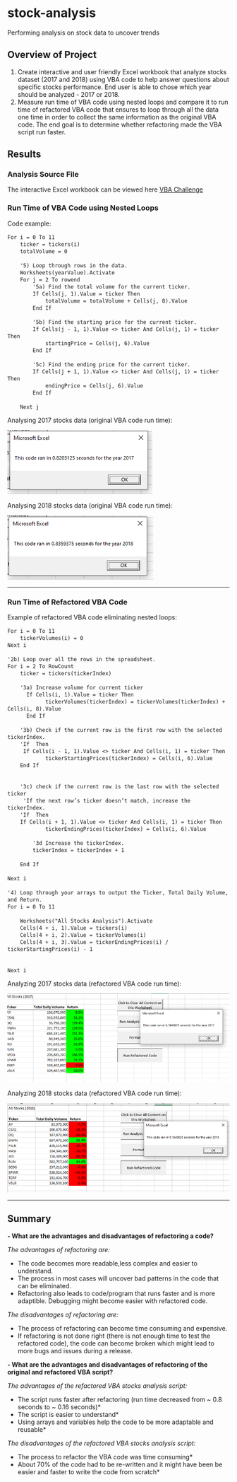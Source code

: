 # stock-analysis
Performing analysis on stock data to uncover trends

## Overview of Project
1. Create interactive and user friendly Excel workbook that analyze stocks dataset (2017 and 2018) using VBA code to help answer questions about specific stocks performance. End user is able to chose which year should be analyzed - 2017 or 2018.
2. Measure run time of VBA code using nested loops and compare it to run time of refactored VBA code that ensures to loop through all the data one time in order to collect the same information as the original VBA code. The end goal is to determine whether refactoring made the VBA script run faster.

## Results


### Analysis Source File

The interactive Excel workbook can be viewed here [VBA Challenge](VBA_Challenge.xlsm)

### Run Time of VBA Code using Nested Loops

Code example:
   
    For i = 0 To 11
        ticker = tickers(i)
        totalVolume = 0
        
        '5) Loop through rows in the data.
        Worksheets(yearValue).Activate
        For j = 2 To rowend
            '5a) Find the total volume for the current ticker.
            If Cells(j, 1).Value = ticker Then
                totalVolume = totalVolume + Cells(j, 8).Value
            End If
            
            '5b) Find the starting price for the current ticker.
            If Cells(j - 1, 1).Value <> ticker And Cells(j, 1) = ticker Then
                startingPrice = Cells(j, 6).Value
            End If
            
            '5c) Find the ending price for the current ticker.
            If Cells(j + 1, 1).Value <> ticker And Cells(j, 1) = ticker Then
                endingPrice = Cells(j, 6).Value
            End If
            
        Next j

Analysing 2017 stocks data (original VBA code run time):

![2017Original](Resources/VBA_Challenge_Original_Code_2017.png)

Analysing 2018 stocks data (original VBA code run time):

![2018Original](Resources/VBA_Challenge_Original_Code_2018.png)

---
### Run Time of Refactored VBA Code

Example of refactored VBA code eliminating nested loops:

    For i = 0 To 11
        tickerVolumes(i) = 0
    Next i
        
    '2b) Loop over all the rows in the spreadsheet.
    For i = 2 To RowCount
        ticker = tickers(tickerIndex)
        
        '3a) Increase volume for current ticker
          If Cells(i, 1).Value = ticker Then
                tickerVolumes(tickerIndex) = tickerVolumes(tickerIndex) + Cells(i, 8).Value
          End If
        
        '3b) Check if the current row is the first row with the selected tickerIndex.
        'If  Then
         If Cells(i - 1, 1).Value <> ticker And Cells(i, 1) = ticker Then
                tickerStartingPrices(tickerIndex) = Cells(i, 6).Value
        End If
           
        
        '3c) check if the current row is the last row with the selected ticker
         'If the next row’s ticker doesn’t match, increase the tickerIndex.
        'If  Then
        If Cells(i + 1, 1).Value <> ticker And Cells(i, 1) = ticker Then
                tickerEndingPrices(tickerIndex) = Cells(i, 6).Value

            '3d Increase the tickerIndex.
            tickerIndex = tickerIndex + 1
            
        End If
    
    Next i
    
    '4) Loop through your arrays to output the Ticker, Total Daily Volume, and Return.
    For i = 0 To 11
        
        Worksheets("All Stocks Analysis").Activate
        Cells(4 + i, 1).Value = tickers(i)
        Cells(4 + i, 2).Value = tickerVolumes(i)
        Cells(4 + i, 3).Value = tickerEndingPrices(i) / tickerStartingPrices(i) - 1
        
        
    Next i
    
    
Analyzing 2017 stocks data (refactored VBA code run time):

![2017](Resources/VBA_Challenge_2017.png)

Analyzing 2018 stocks data (refactored VBA code run time):

![2018](Resources/VBA_Challenge_2018.png)
  
---

## Summary

**- What are the advantages and disadvantages of refactoring a code?**

   *The advantages of refactoring are:*
   
   - The code becomes more readable,less complex and easier to understand. 
   - The process in most cases will uncover bad patterns in the code that can be eliminated. 
   - Refactoring also leads to code/program that runs faster and is more adaptible. Debugging might become easier with refactored code.
   
   *The disadvantages of refactoring are:* 
   
   - The process of refactoring can become time consuming and expensive. 
   - If refactoring is not done right (there is not enough time to test the refactored code), the code can become broken which might lead to more bugs and issues during a release.

**- What are the advantages and disadvantages of refactoring of the original and refactored VBA script?**

  *The advantages of the refactored VBA stocks analysis script:*
  
   -  The script runs faster after refactoring (run time decreased from ~ 0.8 seconds to ~ 0.16 seconds)*
   -  The script is easier to understand*
   -  Using arrays and variables help the code to be more adaptable and reusable*
      
  *The disadvantages of the refactored VBA stocks analysis script:*
  
   - The process to refactor the VBA code was time consuming*
   - About 70% of the code had to be re-written and it might have been be easier and faster to write the code from scratch*
   
      
  
